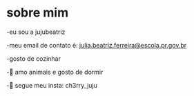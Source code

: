 # sobre mim
  
  -eu sou a jujubeatriz 
 
 -meu email de contato é: julia.beatriz.ferreira@escola.pr.gov.br
 
 -gosto de cozinhar             

 -🌱 amo animais e gosto de dormir   

 -💞️ segue meu insta: ch3rry_juju
